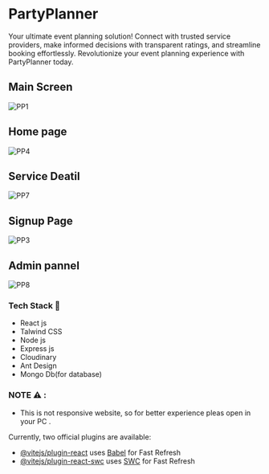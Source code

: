 # PartyPlanner

Your ultimate event planning solution! Connect with trusted service providers, make informed decisions with transparent ratings, and streamline booking effortlessly. Revolutionize your event planning experience with PartyPlanner today. 


## Main Screen
![PP1](https://github.com/Ck07860786/MERN-E_COMMERCE/assets/115991360/525feedd-f045-433d-b295-6de788871237)

## Home page
![PP4](https://github.com/Ck07860786/MERN-E_COMMERCE/assets/115991360/a9099f8e-2060-448d-beb3-45810e8ff2cb)

## Service Deatil
![PP7](https://github.com/Ck07860786/MERN-E_COMMERCE/assets/115991360/2766078b-8eb4-4bfe-84e1-b6b7b9ba8877)

## Signup Page
![PP3](https://github.com/Ck07860786/MERN-E_COMMERCE/assets/115991360/2779d7fe-dfe9-401f-8890-961537001068)


## Admin pannel
![PP8](https://github.com/Ck07860786/MERN-E_COMMERCE/assets/115991360/9c21a3de-a15a-4cec-88d0-02b1e48d6133)



### Tech Stack 🚀
- React js
- Talwind CSS
- Node js
- Express js
- Cloudinary
- Ant Design
- Mongo Db(for database)
  
### NOTE ⚠ : 
- This is not responsive website, so for better experience pleas open in your PC .


Currently, two official plugins are available:

- [@vitejs/plugin-react](https://github.com/vitejs/vite-plugin-react/blob/main/packages/plugin-react/README.md) uses [Babel](https://babeljs.io/) for Fast Refresh
- [@vitejs/plugin-react-swc](https://github.com/vitejs/vite-plugin-react-swc) uses [SWC](https://swc.rs/) for Fast Refresh
